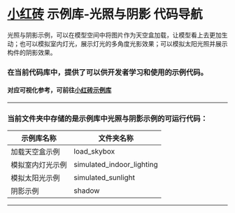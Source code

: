 # [小红砖](www.bos.xyz) 示例库-光照与阴影 代码导航


光照与阴影示例，可以在模型空间中将图片作为天空盒加载，让模型看上去更加生动；也可以模拟室内灯光，展示灯光的多角度光影效果；可以模拟太阳光照并展示构件的阴影效果。

### 在当前代码库中，提供了可以供开发者学习和使用的示例代码。

#### 对应可视化参考，可前往[小红砖示例库](https://www.bos.xyz/examples/)

---

### 当前文件夹中存储的是示例库中光照与阴影示例的可运行代码：

示例库名称 | 文件夹名称 
------------ | ------------- 
加载天空盒示例 | load_skybox
模拟室内灯光示例 | simulated_indoor_lighting
模拟太阳光示例 | simulated_sunlight
阴影示例 | shadow

---
